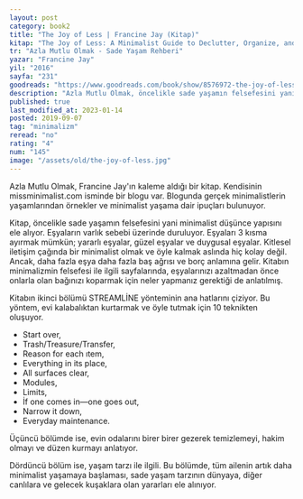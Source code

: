 ```yaml
---
layout: post
category: book2
title: "The Joy of Less | Francine Jay (Kitap)"
kitap: "The Joy of Less: A Minimalist Guide to Declutter, Organize, and Simplify"
tr: "Azla Mutlu Olmak - Sade Yaşam Rehberi"
yazar: "Francine Jay"
yil: "2016"
sayfa: "231"
goodreads: "https://www.goodreads.com/book/show/8576972-the-joy-of-less-a-minimalist-living-guide"
description: "Azla Mutlu Olmak, öncelikle sade yaşamın felsefesini yani minimalist düşünce yapısını ele alıyor ve eşyaların varlık sebebini inceliyor."
published: true
last_modified_at: 2023-01-14
posted: 2019-09-07
tag: "minimalizm"
reread: "no"
rating: "4"
num: "145"
image: "/assets/old/the-joy-of-less.jpg"
---
```


Azla Mutlu Olmak, Francine Jay'ın kaleme aldığı bir kitap. Kendisinin missminimalist.com isminde bir blogu var. Blogunda gerçek minimalistlerin yaşamlarından örnekler ve minimalist yaşama dair ipuçları bulunuyor.

Kitap, öncelikle sade yaşamın felsefesini yani minimalist düşünce yapısını ele alıyor. Eşyaların varlık sebebi üzerinde duruluyor. Eşyaları 3 kısma ayırmak mümkün; yararlı eşyalar, güzel eşyalar ve duygusal eşyalar. Kitlesel iletişim çağında bir minimalist olmak ve öyle kalmak aslında hiç kolay değil. Ancak, daha fazla eşya daha fazla baş ağrısı ve borç anlamına gelir. Kitabın minimalizmin felsefesi ile ilgili sayfalarında, eşyalarınızı azaltmadan önce onlarla olan bağınızı koparmak için neler yapmanız gerektiği de anlatılmış.

Kitabın ikinci bölümü STREAMLİNE yönteminin ana hatlarını çiziyor. Bu yöntem, evi kalabalıktan kurtarmak ve öyle tutmak için 10 teknikten oluşuyor.

- Start over,
- Trash/Treasure/Transfer,
- Reason for each ıtem,
- Everything in its place,
- All surfaces clear,
- Modules,
- Limits,
- İf one comes in—one goes out,
- Narrow it down,
- Everyday maintenance.

Üçüncü bölümde ise, evin odalarını birer birer gezerek temizlemeyi, hakim olmayı ve düzen kurmayı anlatıyor.

Dördüncü bölüm ise, yaşam tarzı ile ilgili. Bu bölümde, tüm ailenin artık daha minimalist yaşamaya başlaması, sade yaşam tarzının dünyaya, diğer canlılara ve gelecek kuşaklara olan yararları ele alınıyor.
